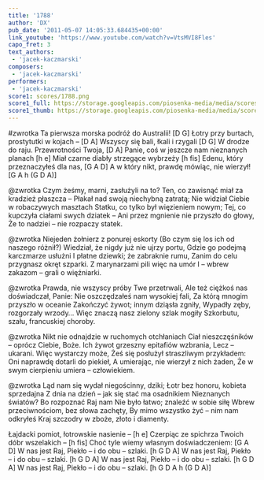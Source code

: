 ```yaml
---
title: '1788'
author: 'DX'
pub_date: '2011-05-07 14:05:33.684435+00:00'
link_youtube: 'https://www.youtube.com/watch?v=VtsMVI8Fles'
capo_fret: 3
text_authors:
 - 'jacek-kaczmarski'
composers:
 - 'jacek-kaczmarski'
performers:
 - 'jacek-kaczmarski'
score1: scores/1788.png
score1_full: https://storage.googleapis.com/piosenka-media/media/scores/1788.png
score1_thumb: https://storage.googleapis.com/piosenka-media/media/scores/1788.png.180x0_q85_upscale.jpg
---
```


#zwrotka
Ta pierwsza morska podróż do Australii! [D G]
Łotry przy burtach, prostytutki w kojach – [D A]
Wszyscy się bali, łkali i rzygali [D G]
W drodze do raju. Przewrotności Twoja, [D A]
Panie, coś w jeszcze nam nieznanych planach [h e]
Miał czarne diabły strzegące wybrzeży [h fis]
Edenu, który przeznaczyłeś dla nas, [G A D]
A w który nikt, prawdę mówiąc, nie wierzył! [G A h (G D A)]

@zwrotka
Czym żeśmy, marni, zasłużyli na to?
Ten, co zawisnąć miał za kradzież płaszcza –
Płakał nad swoją niechybną zatratą;
Nie widział Ciebie w robaczywych masztach
Statku, co tylko był więzieniem nowym;
Tej, co kupczyła ciałami swych dziatek –
Ani przez mgnienie nie przyszło do głowy,
Że to nadziei – nie rozpaczy statek.

@zwrotka
Niejeden żołnierz z ponurej eskorty
(Bo czym się los ich od naszego różnił?)
Wiedział, że nigdy już nie ujrzy portu,
Gdzie go podejmą karczmarze usłużni
I płatne dziewki; że zabraknie rumu,
Zanim do celu przygnasz okręt szparki.
Z marynarzami pili więc na umór
I – wbrew zakazom – grali o więźniarki.

@zwrotka
Prawda, nie wszyscy próby Twe przetrwali,
Ale też ciężkoś nas doświadczał, Panie:
Nie oszczędzałeś nam wysokiej fali,
Za którą mnogim przyszło w oceanie
Zakończyć żywot; innym dziąsła zgniły,
Wypadły zęby, rozgorzały wrzody…
Więc znaczą nasz zielony szlak mogiły
Szkorbutu, szału, francuskiej choroby.

@zwrotka
Nikt nie odnajdzie w ruchomych otchłaniach
Ciał nieszczęśników – oprócz Ciebie, Boże.
Ich żywot grzeszny epitafiów wzbrania,
Lecz – ukarani. Więc wystarczy może,
Żeś się posłużył straszliwym przykładem:
Oni naprawdę dotarli do piekieł,
A umierając, nie wierzył z nich żaden,
Że w swym cierpieniu umiera – człowiekiem.

@zwrotka
Ląd nam się wydał niegościnny, dziki;
Łotr bez honoru, kobieta sprzedajna
Z dnia na dzień – jak się stać ma osadnikiem
Nieznanych światów? Bo rozpoznać Raj nam
Nie było łatwo; znaleźć w sobie siłę
Wbrew przeciwnościom, bez słowa zachęty,
By mimo wszystko żyć – nim nam odkryłeś
Kraj szczodry w zboże, złoto i diamenty.

Łajdacki pomiot, łotrowskie nasienie – [h e]
Czerpiąc ze spichrza Twoich dóbr wszelakich – [h fis]
Choć tyle wiemy własnym doświadczeniem: [G A D]
W nas jest Raj, Piekło – i do obu – szlaki. [h G D A]
W nas jest Raj, Piekło – i do obu – szlaki. [h G D A]
W nas jest Raj, Piekło – i do obu – szlaki. [h G D A]
W nas jest Raj, Piekło – i do obu – szlaki. [h G D A h (G D A)]